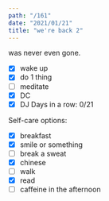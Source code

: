 ```yaml
---
path: "/161"
date: "2021/01/21"
title: "we're back 2"
---
```


was never even gone.

- [x] wake up
- [x] do 1 thing
- [ ] meditate
- [x] DC
- [x] DJ
Days in a row: 0/21

Self-care options:
- [x] breakfast
- [x] smile or something
- [ ] break a sweat
- [x] chinese
- [ ] walk
- [x] read
- [ ] caffeine in the afternoon

